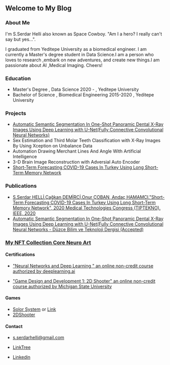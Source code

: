 ## Welcome to My Blog






### About Me

I'm S.Serdar Helli also known as Space Cowboy. "Am I a hero? I really can't say but yes...".

I graduated from Yeditepe University as a biomedical engineer. I am currently a Master's degree student in Data Science.I am a person who loves to research ,embark on new adventures, and create new things.I am passionate about AI ,Medical Imaging. Cheers!





### Education
- Master's Degree , Data Science 2020 - , Yeditepe University
- Bachelor of Science , Biomedical Engineering 2015-2020 , Yeditepe University 




### Projects

- [Automatic Semantic Segmentation In One-Shot Panoramic Dental X-Ray Images Using Deep Learning with U-Net(Fully Connective Convolutional Neural Networks)](https://github.com/SerdarHelli/Segmentation-of-Teeth-in-Panoramic-X-ray-Image-Using-U-Net)
- Sex Estimation and Third Molar Teeth Classification with X-Ray Images By Using Xception on Unbalance Data
- Automation Drawing Merchant Lines And Angle With Artificial Intelligence
- 3-D Brain Image Reconstruction with Adversial Auto Encoder
- [Short-Term Forecasting COVID-19 Cases In Turkey Using Long Short-Term Memory Network](https://ieeexplore.ieee.org/document/9299235)


### Publications 

- [S.Serdar HELLİ,Çağkan DEMİRCİ,Onur ÇOBAN, Andaç HAMAMCI."Short-Term Forecasting COVID-19 Cases In Turkey Using Long Short-Term Memory Network", 2020 Medical Technologies Congress (TIPTEKNO). IEEE, 2020 ](https://ieeexplore.ieee.org/document/9299235)
-  [Automatic Semantic Segmentation In One-Shot Panoramic Dental X-Ray Images Using Deep Learning with U-Net(Fully Connective Convolutional Neural Networks - Düzce Bilim ve Teknoloji Dergisi (Accepted)](https://github.com/SerdarHelli/Segmentation-of-Teeth-in-Panoramic-X-ray-Image-Using-U-Net)  


### [My NFT Collection Core Neuro Art](https://opensea.io/collection/coreneuroart)


####  Certifications
- ["Neural Networks and Deep Learning " an online non-credit course authorized by deeplearning.ai](https://www.coursera.org/account/accomplishments/certificate/SRLDV2BBHVL4)

- ["Game Design and Development 1: 2D Shooter" an online non-credit course authorized by Michigan State University](https://www.coursera.org/account/accomplishments/certificate/9ABRV8CG8PRD) 


#### Games  
- [Solor System](https://serdarhelli.github.io/SolorSystem/)  or [Link](https://serdarhelli.itch.io/solor-system)
- [2DShooter](https://serdarhelli.itch.io/2dshooter)

#### Contact 
- [s.serdarhelli@gmail.com](mailto:s.serdarhelli@gmail.com)

- [LinkTree](https://linktr.ee/SerdarHelli)

- [Linkedin](https://www.linkedin.com/in/selahattin-serdar-helli-85bb201a3/?originalSubdomain=tr)


